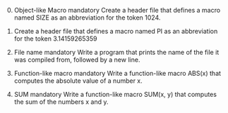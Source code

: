 0. Object-like Macro
mandatory
Create a header file that defines a macro named SIZE as an abbreviation for the token 1024.

1. Create a header file that defines a macro named PI as an abbreviation for the token 3.14159265359


2. File name
mandatory
Write a program that prints the name of the file it was compiled from, followed by a new line.

3. Function-like macro
mandatory
Write a function-like macro ABS(x) that computes the absolute value of a number x.

4. SUM
mandatory
Write a function-like macro SUM(x, y) that computes the sum of the numbers x and y.
